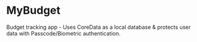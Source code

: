 # MyBudget
Budget tracking app - Uses CoreData as a local database & protects user data with Passcode/Biometric authentication.

